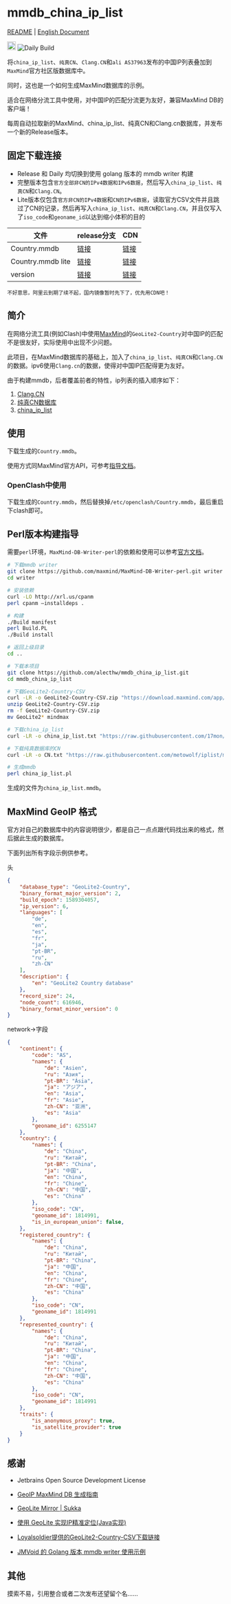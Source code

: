 # mmdb_china_ip_list

[README](README.md) | [English Document](README_en.md)

<a href="https://jb.gg/OpenSourceSupport"><img src="https://resources.jetbrains.com/storage/products/company/brand/logos/jb_beam.svg" height="20"></a>
![Daily Build](https://github.com/alecthw/mmdb_china_ip_list/workflows/Daily%20Build/badge.svg)

将`china_ip_list`、`纯真CN`、`Clang.CN`和`ali AS37963`发布的中国IP列表叠加到`MaxMind`官方社区版数据库中。

同时，这也是一个如何生成MaxMind数据库的示例。

适合在网络分流工具中使用，对中国IP的匹配分流更为友好，兼容MaxMind DB的客户端！

每周自动拉取新的MaxMind、china_ip_list、纯真CN和Clang.cn数据库，并发布一个新的Release版本。

## 固定下载连接

- Release 和 Daily 均切换到使用 golang 版本的 mmdb writer 构建
- 完整版本包含`官方全部非CN的IPv4数据和IPv6数据`，然后写入`china_ip_list`、`纯真CN`和`Clang.CN`。
- Lite版本仅包含`官方非CN的IPv4数据`和`CN的IPv6数据`，读取官方CSV文件并且跳过了CN的记录，然后再写入`china_ip_list`、`纯真CN`和`Clang.CN`，并且仅写入了`iso_code`和`geoname_id`以达到缩小体积的目的

| 文件 | release分支 | CDN |
| ------ | ------ | ------ |
| Country.mmdb | [链接](https://raw.githubusercontent.com/alecthw/mmdb_china_ip_list/release/Country.mmdb) | [链接](https://cdn.jsdelivr.net/gh/alecthw/mmdb_china_ip_list@release/Country.mmdb) |
| Country.mmdb lite | [链接](https://raw.githubusercontent.com/alecthw/mmdb_china_ip_list/release/lite/Country.mmdb) | [链接](https://cdn.jsdelivr.net/gh/alecthw/mmdb_china_ip_list@release/lite/Country.mmdb) |
| version | [链接](https://raw.githubusercontent.com/alecthw/mmdb_china_ip_list/release/version) | [链接](https://cdn.jsdelivr.net/gh/alecthw/mmdb_china_ip_list@release/version) |

`不好意思，阿里云到期了续不起，国内镜像暂时先下了，优先用CDN吧！`

## 简介

在网络分流工具(例如Clash)中使用[MaxMind](https://www.maxmind.com/en/home)的`GeoLite2-Country`对中国IP的匹配不是很友好，实际使用中出现不少问题。

此项目，在MaxMind数据库的基础上，加入了`china_ip_list`、`纯真CN`和`Clang.CN`的数据。ipv6使用`Clang.cn`的数据，使得对中国IP匹配得更为友好。

由于构建mmdb，后者覆盖前者的特性，ip列表的插入顺序如下：

1. [Clang.CN](https://ispip.clang.cn/)
2. [纯真CN数据库](https://raw.githubusercontent.com/metowolf/iplist/master/data/country/CN.txt)
3. [china_ip_list](https://raw.githubusercontent.com/17mon/china_ip_list/master/china_ip_list.txt)

## 使用

下载生成的`Country.mmdb`。

使用方式同MaxMind官方API，可参考[指导文档](http://maxmind.github.io/MaxMind-DB/)。

### OpenClash中使用

下载生成的`Country.mmdb`，然后替换掉`/etc/openclash/Country.mmdb`，最后重启下clash即可。

## Perl版本构建指导

需要`perl`环境，`MaxMind-DB-Writer-perl`的依赖和使用可以参考[官方文档](https://github.com/maxmind/MaxMind-DB-Writer-perl)。

``` bash
# 下载mmdb writer
git clone https://github.com/maxmind/MaxMind-DB-Writer-perl.git writer
cd writer

# 安装依赖
curl -LO http://xrl.us/cpanm
perl cpanm –installdeps .

# 构建
./Build manifest
perl Build.PL
./Build install

# 返回上级目录
cd ..

# 下载本项目
git clone https://github.com/alecthw/mmdb_china_ip_list.git
cd mmdb_china_ip_list

# 下载GeoLite2-Country-CSV
curl -LR -o GeoLite2-Country-CSV.zip "https://download.maxmind.com/app/geoip_download?edition_id=GeoLite2-Country-CSV&license_key=JvbzLLx7qBZT&suffix=zip"
unzip GeoLite2-Country-CSV.zip
rm -f GeoLite2-Country-CSV.zip
mv GeoLite2* mindmax

# 下载china_ip_list
curl -LR -o china_ip_list.txt "https://raw.githubusercontent.com/17mon/china_ip_list/master/china_ip_list.txt"

# 下载纯真数据库的CN
curl -LR -o CN.txt "https://raw.githubusercontent.com/metowolf/iplist/master/data/special/china.txt"

# 生成mmdb
perl china_ip_list.pl
```

生成的文件为`china_ip_list.mmdb`。

## MaxMind GeoIP 格式

官方对自己的数据库中的内容说明很少，都是自己一点点跟代码找出来的格式，然后据此生成的数据库。

下面列出所有字段示例供参考。

头

``` json
{
    "database_type": "GeoLite2-Country",
    "binary_format_major_version": 2,
    "build_epoch": 1589304057,
    "ip_version": 6,
    "languages": [
        "de",
        "en",
        "es",
        "fr",
        "ja",
        "pt-BR",
        "ru",
        "zh-CN"
    ],
    "description": {
        "en": "GeoLite2 Country database"
    },
    "record_size": 24,
    "node_count": 616946,
    "binary_format_minor_version": 0
}
```

network->字段

``` json
{
    "continent": {
        "code": "AS",
        "names": {
            "de": "Asien",
            "ru": "Азия",
            "pt-BR": "Ásia",
            "ja": "アジア",
            "en": "Asia",
            "fr": "Asie",
            "zh-CN": "亚洲",
            "es": "Asia"
        },
        "geoname_id": 6255147
    },
    "country": {
        "names": {
            "de": "China",
            "ru": "Китай",
            "pt-BR": "China",
            "ja": "中国",
            "en": "China",
            "fr": "Chine",
            "zh-CN": "中国",
            "es": "China"
        },
        "iso_code": "CN",
        "geoname_id": 1814991,
        "is_in_european_union": false,
    },
    "registered_country": {
        "names": {
            "de": "China",
            "ru": "Китай",
            "pt-BR": "China",
            "ja": "中国",
            "en": "China",
            "fr": "Chine",
            "zh-CN": "中国",
            "es": "China"
        },
        "iso_code": "CN",
        "geoname_id": 1814991
    },
    "represented_country": {
        "names": {
            "de": "China",
            "ru": "Китай",
            "pt-BR": "China",
            "ja": "中国",
            "en": "China",
            "fr": "Chine",
            "zh-CN": "中国",
            "es": "China"
        },
        "iso_code": "CN",
        "geoname_id": 1814991
    },
    "traits": {
        "is_anonymous_proxy": true,
        "is_satellite_provider": true
    }
}
```

## 感谢

- Jetbrains Open Source Development License

- [GeoIP MaxMind DB 生成指南](https://blog.csdn.net/openex/article/details/53487465)

- [GeoLite Mirror | Sukka](https://geolite.clash.dev/)

- [使用 GeoLite 实现IP精准定位(Java实现)](https://www.jianshu.com/p/1b1a018ae729)

- [Loyalsoldier提供的GeoLite2-Country-CSV下载链接](https://github.com/Loyalsoldier/v2ray-rules-dat)

- [JMVoid 的 Golang 版本 mmdb writer 使用示例](https://github.com/JMVoid/ipip2mmdb)

## 其他

摸索不易，引用整合或者二次发布还望留个名......

